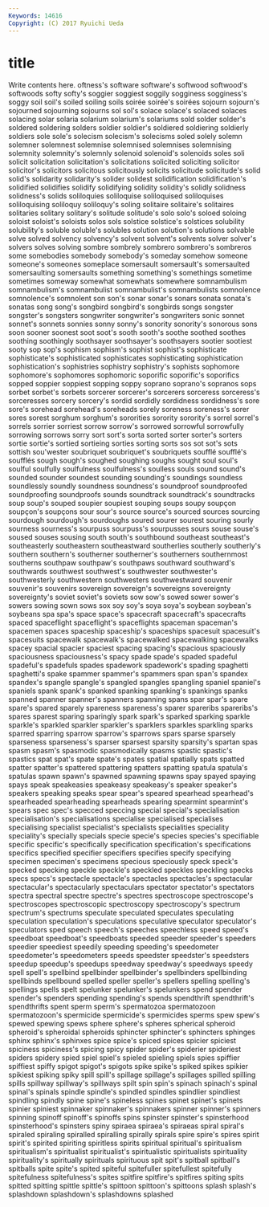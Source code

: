 ```yaml
---
Keywords: 14616 
Copyright: (C) 2017 Ryuichi Ueda
---
```


# title

Write contents here.
oftness's software software's softwood softwood's
softwoods softy softy's soggier soggiest soggily sogginess sogginess's soggy soil
soil's soiled soiling soils soirée soirée's soirées sojourn sojourn's sojourned
sojourning sojourns sol sol's solace solace's solaced solaces solacing solar
solaria solarium solarium's solariums sold solder solder's soldered soldering solders
soldier soldier's soldiered soldiering soldierly soldiers sole sole's solecism solecism's
solecisms soled solely solemn solemner solemnest solemnise solemnised solemnises solemnising
solemnity solemnity's solemnly solenoid solenoid's solenoids soles soli solicit solicitation
solicitation's solicitations solicited soliciting solicitor solicitor's solicitors solicitous solicitously solicits
solicitude solicitude's solid solid's solidarity solidarity's solider solidest solidification solidification's
solidified solidifies solidify solidifying solidity solidity's solidly solidness solidness's solids
soliloquies soliloquise soliloquised soliloquises soliloquising soliloquy soliloquy's soling solitaire solitaire's
solitaires solitaries solitary solitary's solitude solitude's solo solo's soloed soloing
soloist soloist's soloists solos sols solstice solstice's solstices solubility solubility's
soluble soluble's solubles solution solution's solutions solvable solve solved solvency
solvency's solvent solvent's solvents solver solver's solvers solves solving sombre
sombrely sombrero sombrero's sombreros some somebodies somebody somebody's someday somehow
someone someone's someones someplace somersault somersault's somersaulted somersaulting somersaults something
something's somethings sometime sometimes someway somewhat somewhats somewhere somnambulism somnambulism's
somnambulist somnambulist's somnambulists somnolence somnolence's somnolent son son's sonar sonar's
sonars sonata sonata's sonatas song song's songbird songbird's songbirds songs
songster songster's songsters songwriter songwriter's songwriters sonic sonnet sonnet's sonnets
sonnies sonny sonny's sonority sonority's sonorous sons soon sooner soonest
soot soot's sooth sooth's soothe soothed soothes soothing soothingly soothsayer
soothsayer's soothsayers sootier sootiest sooty sop sop's sophism sophism's sophist
sophist's sophisticate sophisticate's sophisticated sophisticates sophisticating sophistication sophistication's sophistries sophistry
sophistry's sophists sophomore sophomore's sophomores sophomoric soporific soporific's soporifics sopped
soppier soppiest sopping soppy soprano soprano's sopranos sops sorbet sorbet's
sorbets sorcerer sorcerer's sorcerers sorceress sorceress's sorceresses sorcery sorcery's sordid
sordidly sordidness sordidness's sore sore's sorehead sorehead's soreheads sorely soreness
soreness's sorer sores sorest sorghum sorghum's sororities sorority sorority's sorrel
sorrel's sorrels sorrier sorriest sorrow sorrow's sorrowed sorrowful sorrowfully sorrowing
sorrows sorry sort sort's sorta sorted sorter sorter's sorters sortie
sortie's sortied sortieing sorties sorting sorts sos sot sot's sots
sottish sou'wester soubriquet soubriquet's soubriquets soufflé soufflé's soufflés sough sough's
soughed soughing soughs sought soul soul's soulful soulfully soulfulness soulfulness's
soulless souls sound sound's sounded sounder soundest sounding sounding's soundings
soundless soundlessly soundly soundness soundness's soundproof soundproofed soundproofing soundproofs sounds
soundtrack soundtrack's soundtracks soup soup's souped soupier soupiest souping soups
soupy soupçon soupçon's soupçons sour sour's source source's sourced sources
sourcing sourdough sourdough's sourdoughs soured sourer sourest souring sourly sourness
sourness's sourpuss sourpuss's sourpusses sours souse souse's soused souses sousing
south south's southbound southeast southeast's southeasterly southeastern southeastward southerlies southerly
southerly's southern southern's southerner southerner's southerners southernmost southerns southpaw southpaw's
southpaws southward southward's southwards southwest southwest's southwester southwester's southwesterly southwestern
southwesters southwestward souvenir souvenir's souvenirs sovereign sovereign's sovereigns sovereignty sovereignty's
soviet soviet's soviets sow sow's sowed sower sower's sowers sowing
sown sows sox soy soy's soya soya's soybean soybean's soybeans
spa spa's space space's spacecraft spacecraft's spacecrafts spaced spaceflight spaceflight's
spaceflights spaceman spaceman's spacemen spaces spaceship spaceship's spaceships spacesuit spacesuit's
spacesuits spacewalk spacewalk's spacewalked spacewalking spacewalks spacey spacial spacier spaciest
spacing spacing's spacious spaciously spaciousness spaciousness's spacy spade spade's spaded
spadeful spadeful's spadefuls spades spadework spadework's spading spaghetti spaghetti's spake
spammer spammer's spammers span span's spandex spandex's spangle spangle's spangled
spangles spangling spaniel spaniel's spaniels spank spank's spanked spanking spanking's
spankings spanks spanned spanner spanner's spanners spanning spans spar spar's
spare spare's spared sparely spareness spareness's sparer spareribs spareribs's spares
sparest sparing sparingly spark spark's sparked sparking sparkle sparkle's sparkled
sparkler sparkler's sparklers sparkles sparkling sparks sparred sparring sparrow sparrow's
sparrows spars sparse sparsely sparseness sparseness's sparser sparsest sparsity sparsity's
spartan spas spasm spasm's spasmodic spasmodically spasms spastic spastic's spastics
spat spat's spate spate's spates spatial spatially spats spatted spatter
spatter's spattered spattering spatters spatting spatula spatula's spatulas spawn spawn's
spawned spawning spawns spay spayed spaying spays speak speakeasies speakeasy
speakeasy's speaker speaker's speakers speaking speaks spear spear's speared spearhead
spearhead's spearheaded spearheading spearheads spearing spearmint spearmint's spears spec spec's
specced speccing special special's specialisation specialisation's specialisations specialise specialised specialises
specialising specialist specialist's specialists specialities speciality speciality's specially specials specie
specie's species species's specifiable specific specific's specifically specification specification's specifications
specifics specified specifier specifiers specifies specify specifying specimen specimen's specimens
specious speciously speck speck's specked specking speckle speckle's speckled speckles
speckling specks specs specs's spectacle spectacle's spectacles spectacles's spectacular spectacular's
spectacularly spectaculars spectator spectator's spectators spectra spectral spectre spectre's spectres
spectroscope spectroscope's spectroscopes spectroscopic spectroscopy spectroscopy's spectrum spectrum's spectrums speculate
speculated speculates speculating speculation speculation's speculations speculative speculator speculator's speculators
sped speech speech's speeches speechless speed speed's speedboat speedboat's speedboats
speeded speeder speeder's speeders speedier speediest speedily speeding speeding's speedometer
speedometer's speedometers speeds speedster speedster's speedsters speedup speedup's speedups speedway
speedway's speedways speedy spell spell's spellbind spellbinder spellbinder's spellbinders spellbinding
spellbinds spellbound spelled speller speller's spellers spelling spelling's spellings spells
spelt spelunker spelunker's spelunkers spend spender spender's spenders spending spending's
spends spendthrift spendthrift's spendthrifts spent sperm sperm's spermatozoa spermatozoon spermatozoon's
spermicide spermicide's spermicides sperms spew spew's spewed spewing spews sphere
sphere's spheres spherical spheroid spheroid's spheroidal spheroids sphincter sphincter's sphincters
sphinges sphinx sphinx's sphinxes spice spice's spiced spices spicier spiciest
spiciness spiciness's spicing spicy spider spider's spiderier spideriest spiders spidery
spied spiel spiel's spieled spieling spiels spies spiffier spiffiest spiffy
spigot spigot's spigots spike spike's spiked spikes spikier spikiest spiking
spiky spill spill's spillage spillage's spillages spilled spilling spills spillway
spillway's spillways spilt spin spin's spinach spinach's spinal spinal's spinals
spindle spindle's spindled spindles spindlier spindliest spindling spindly spine spine's
spineless spines spinet spinet's spinets spinier spiniest spinnaker spinnaker's spinnakers
spinner spinner's spinners spinning spinoff spinoff's spinoffs spins spinster spinster's
spinsterhood spinsterhood's spinsters spiny spiraea spiraea's spiraeas spiral spiral's spiraled
spiraling spiralled spiralling spirally spirals spire spire's spires spirit spirit's
spirited spiriting spiritless spirits spiritual spiritual's spiritualism spiritualism's spiritualist spiritualist's
spiritualistic spiritualists spirituality spirituality's spiritually spirituals spirituous spit spit's spitball
spitball's spitballs spite spite's spited spiteful spitefuller spitefullest spitefully spitefulness
spitefulness's spites spitfire spitfire's spitfires spiting spits spitted spitting spittle
spittle's spittoon spittoon's spittoons splash splash's splashdown splashdown's splashdowns splashed
